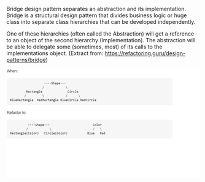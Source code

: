 Bridge design pattern separates an abstraction and its implementation.
Bridge is a structural design pattern that divides business logic or huge class into separate class hierarchies that can be developed independently.

One of these hierarchies (often called the Abstraction) will get a reference to an object of the second hierarchy (Implementation). 
The abstraction will be able to delegate some (sometimes, most) of its calls to the implementations object.
(Extract from: https://refactoring.guru/design-patterns/bridge)

![alt text](https://github.com/RajSanpui/DesignPatterns/blob/main/Structural/Bridge/Bridge_design_pattern.png)
